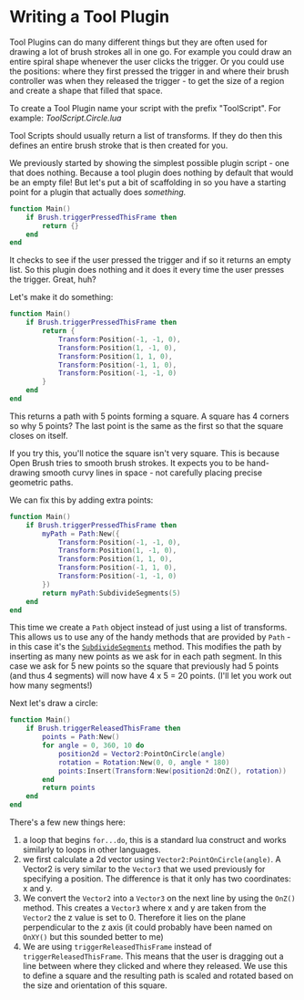 # Writing a Tool Plugin

Tool Plugins can do many different things but they are often used for drawing a lot of brush strokes all in one go. For example you could draw an entire spiral shape whenever the user clicks the trigger. Or you could use the positions: where they first pressed the trigger in and where their brush controller was when they released the trigger - to get the size of a region and create a shape that filled that space.

To create a Tool Plugin name your script with the prefix "ToolScript". For example: _ToolScript.Circle.lua_

Tool Scripts should usually return a list of transforms. If they do then this defines an entire brush stroke that is then created for you.

We previously started by showing the simplest possible plugin script - one that does nothing. Because a tool plugin does nothing by default that would be an empty file! But let's put a bit of scaffolding in so you have a starting point for a plugin that actually does _something._

```lua
function Main()
    if Brush.triggerPressedThisFrame then
        return {}
    end
end
```

It checks to see if the user pressed the trigger and if so it returns an empty list. So this plugin does nothing and it does it every time the user presses the trigger. Great, huh?

Let's make it do something:

```lua
function Main()
    if Brush.triggerPressedThisFrame then
        return {
            Transform:Position(-1, -1, 0),
            Transform:Position(1, -1, 0),
            Transform:Position(1, 1, 0),
            Transform:Position(-1, 1, 0),
            Transform:Position(-1, -1, 0)
        }
    end
end
```

This returns a path with 5 points forming a square. A square has 4 corners so why 5 points? The last point is the same as the first so that the square closes on itself.

If you try this, you'll notice the square isn't very square. This is because Open Brush tries to smooth brush strokes. It expects you to be hand-drawing smooth curvy lines in space - not carefully placing precise geometric paths.

We can fix this by adding extra points:

```lua
function Main()
    if Brush.triggerPressedThisFrame then
        myPath = Path:New({
            Transform:Position(-1, -1, 0),
            Transform:Position(1, -1, 0),
            Transform:Position(1, 1, 0),
            Transform:Position(-1, 1, 0),
            Transform:Position(-1, -1, 0)
        })
        return myPath:SubdivideSegments(5)
    end
end
```

This time we create a `Path` object instead of just using a list of transforms. This allows us to use any of the handy methods that are provided by `Path` - in this case it's the [`SubdivideSegments`](../plugin-api-scripting-reference/path.md#path-subdividesegments-parts) method. This modifies the path by inserting as many new points as we ask for in each path segment. In this case we ask for 5 new points so the square that previously had 5 points (and thus 4 segments) will now have 4 x 5 = 20 points. (I'll let you work out how many segments!)

Next let's draw a circle:

```lua
function Main()
    if Brush.triggerReleasedThisFrame then
        points = Path:New()
        for angle = 0, 360, 10 do
            position2d = Vector2:PointOnCircle(angle)
            rotation = Rotation:New(0, 0, angle * 180)
            points:Insert(Transform:New(position2d:OnZ(), rotation))
        end
        return points
    end
end
```

There's a few new things here:

1. a loop that begins `for...do`, this is a standard lua construct and works similarly to loops in other languages.
2. we first calculate a 2d vector using `Vector2:PointOnCircle(angle)`. A Vector2 is very similar to the `Vector3` that we used previously for specifying a position. The difference is that it only has two coordinates: x and y.
3. We convert the `Vector2` into a `Vector3` on the next line by using the `OnZ()` method. This creates a `Vector3` where x and y are taken from the `Vector2` the z value is set to 0. Therefore it lies on the plane perpendicular to the z axis (it could probably have been named on `OnXY()` but this sounded better to me)
4. We are using `triggerReleasedThisFrame` instead of `triggerReleasedThisFrame`. This means that the user is dragging out a line between where they clicked and where they released. We use this to define a square and the resulting path is scaled and rotated based on the size and orientation of this square.
